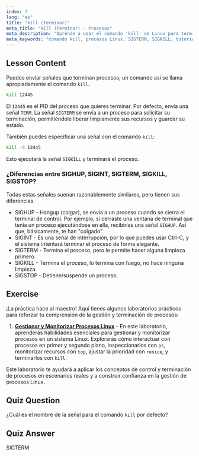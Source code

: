 ```yaml
---
index: 7
lang: "es"
title: "kill (Terminar)"
meta_title: "kill (Terminar) - Procesos"
meta_description: "Aprende a usar el comando 'kill' de Linux para terminar procesos. Comprende SIGTERM, SIGKILL y otras señales para la gestión de procesos. ¡Empieza a aprender ahora!"
meta_keywords: "comando kill, procesos Linux, SIGTERM, SIGKILL, tutorial Linux, principiante, gestión de procesos, guía Linux"
---
```


## Lesson Content

Puedes enviar señales que terminan procesos; un comando así se llama apropiadamente el comando `kill`.

```bash
kill 12445
```

El `12445` es el PID del proceso que quieres terminar. Por defecto, envía una señal `TERM`. La señal `SIGTERM` se envía a un proceso para solicitar su terminación, permitiéndole liberar limpiamente sus recursos y guardar su estado.

También puedes especificar una señal con el comando `kill`:

```bash
kill -9 12445
```

Esto ejecutará la señal `SIGKILL` y terminará el proceso.

### ¿Diferencias entre SIGHUP, SIGINT, SIGTERM, SIGKILL, SIGSTOP?

Todas estas señales suenan razonablemente similares, pero tienen sus diferencias.

- SIGHUP - Hangup (colgar), se envía a un proceso cuando se cierra el terminal de control. Por ejemplo, si cerraste una ventana de terminal que tenía un proceso ejecutándose en ella, recibirías una señal `SIGHUP`. Así que, básicamente, te han "colgado".
- SIGINT - Es una señal de interrupción, por lo que puedes usar Ctrl-C, y el sistema intentará terminar el proceso de forma elegante.
- SIGTERM - Termina el proceso, pero le permite hacer alguna limpieza primero.
- SIGKILL - Termina el proceso, lo termina con fuego, no hace ninguna limpieza.
- SIGSTOP - Detiene/suspende un proceso.

## Exercise

¡La práctica hace al maestro! Aquí tienes algunos laboratorios prácticos para reforzar tu comprensión de la gestión y terminación de procesos:

1. **[Gestionar y Monitorizar Procesos Linux](https://labex.io/es/labs/comptia-manage-and-monitor-linux-processes-590864)** - En este laboratorio, aprenderás habilidades esenciales para gestionar y monitorizar procesos en un sistema Linux. Explorarás cómo interactuar con procesos en primer y segundo plano, inspeccionarlos con `ps`, monitorizar recursos con `top`, ajustar la prioridad con `renice`, y terminarlos con `kill`.

Este laboratorio te ayudará a aplicar los conceptos de control y terminación de procesos en escenarios reales y a construir confianza en la gestión de procesos Linux.

## Quiz Question

¿Cuál es el nombre de la señal para el comando `kill` por defecto?

## Quiz Answer

SIGTERM
